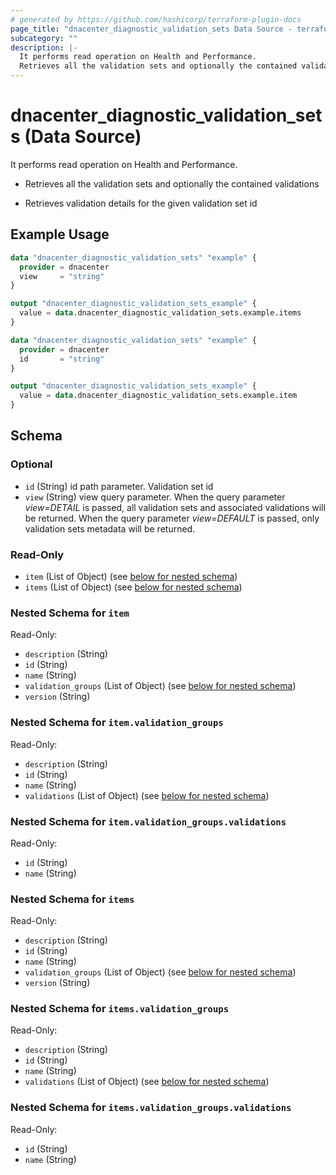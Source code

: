 ```yaml
---
# generated by https://github.com/hashicorp/terraform-plugin-docs
page_title: "dnacenter_diagnostic_validation_sets Data Source - terraform-provider-dnacenter"
subcategory: ""
description: |-
  It performs read operation on Health and Performance.
  Retrieves all the validation sets and optionally the contained validationsRetrieves validation details for the given validation set id
---
```


# dnacenter_diagnostic_validation_sets (Data Source)

It performs read operation on Health and Performance.

- Retrieves all the validation sets and optionally the contained validations

- Retrieves validation details for the given validation set id

## Example Usage

```terraform
data "dnacenter_diagnostic_validation_sets" "example" {
  provider = dnacenter
  view     = "string"
}

output "dnacenter_diagnostic_validation_sets_example" {
  value = data.dnacenter_diagnostic_validation_sets.example.items
}

data "dnacenter_diagnostic_validation_sets" "example" {
  provider = dnacenter
  id       = "string"
}

output "dnacenter_diagnostic_validation_sets_example" {
  value = data.dnacenter_diagnostic_validation_sets.example.item
}
```

<!-- schema generated by tfplugindocs -->
## Schema

### Optional

- `id` (String) id path parameter. Validation set id
- `view` (String) view query parameter. When the query parameter *view=DETAIL* is passed, all validation sets and associated validations will be returned. When the query parameter *view=DEFAULT* is passed, only validation sets metadata will be returned.

### Read-Only

- `item` (List of Object) (see [below for nested schema](#nestedatt--item))
- `items` (List of Object) (see [below for nested schema](#nestedatt--items))

<a id="nestedatt--item"></a>
### Nested Schema for `item`

Read-Only:

- `description` (String)
- `id` (String)
- `name` (String)
- `validation_groups` (List of Object) (see [below for nested schema](#nestedobjatt--item--validation_groups))
- `version` (String)

<a id="nestedobjatt--item--validation_groups"></a>
### Nested Schema for `item.validation_groups`

Read-Only:

- `description` (String)
- `id` (String)
- `name` (String)
- `validations` (List of Object) (see [below for nested schema](#nestedobjatt--item--validation_groups--validations))

<a id="nestedobjatt--item--validation_groups--validations"></a>
### Nested Schema for `item.validation_groups.validations`

Read-Only:

- `id` (String)
- `name` (String)




<a id="nestedatt--items"></a>
### Nested Schema for `items`

Read-Only:

- `description` (String)
- `id` (String)
- `name` (String)
- `validation_groups` (List of Object) (see [below for nested schema](#nestedobjatt--items--validation_groups))
- `version` (String)

<a id="nestedobjatt--items--validation_groups"></a>
### Nested Schema for `items.validation_groups`

Read-Only:

- `description` (String)
- `id` (String)
- `name` (String)
- `validations` (List of Object) (see [below for nested schema](#nestedobjatt--items--validation_groups--validations))

<a id="nestedobjatt--items--validation_groups--validations"></a>
### Nested Schema for `items.validation_groups.validations`

Read-Only:

- `id` (String)
- `name` (String)
